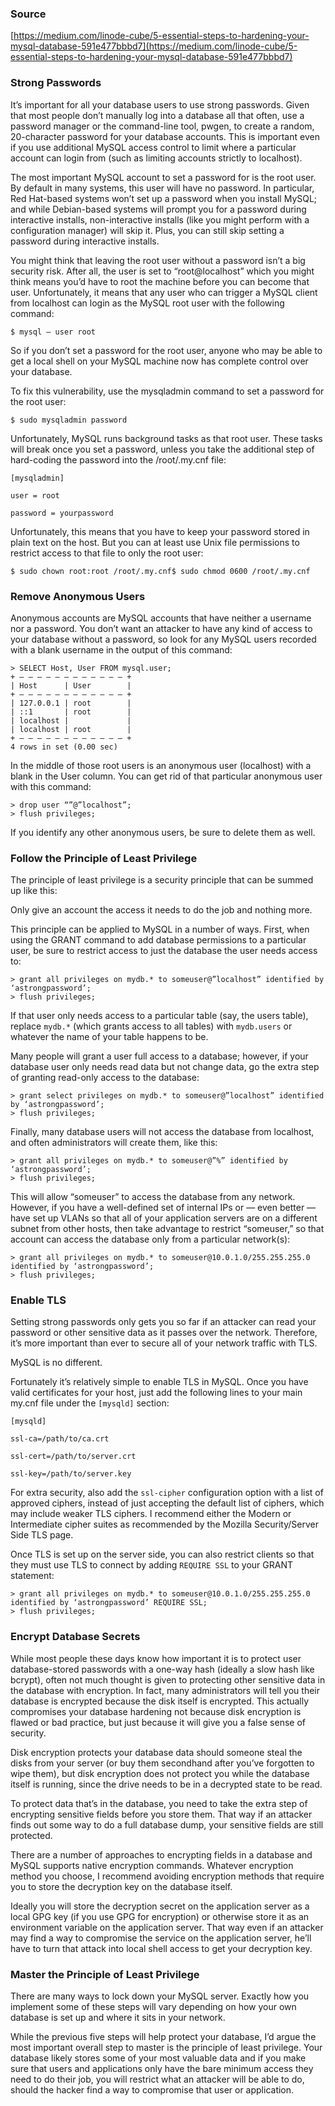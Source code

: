 ### Source

[https://medium.com/linode-cube/5-essential-steps-to-hardening-your-mysql-database-591e477bbbd7](https://medium.com/linode-cube/5-essential-steps-to-hardening-your-mysql-database-591e477bbbd7)


### Strong Passwords

It’s important for all your database users to use strong passwords. Given that most people don’t manually log into a database all that often, use a password manager or the command-line tool, pwgen, to create a random, 20-character password for your database accounts. This is important even if you use additional MySQL access control to limit where a particular account can login from (such as limiting accounts strictly to localhost).

The most important MySQL account to set a password for is the root user. By default in many systems, this user will have no password. In particular, Red Hat-based systems won’t set up a password when you install MySQL; and while Debian-based systems will prompt you for a password during interactive installs, non-interactive installs (like you might perform with a configuration manager) will skip it. Plus, you can still skip setting a password during interactive installs.

You might think that leaving the root user without a password isn’t a big security risk. After all, the user is set to “root@localhost” which you might think means you’d have to root the machine before you can become that user. Unfortunately, it means that any user who can trigger a MySQL client from localhost can login as the MySQL root user with the following command:

```
$ mysql — user root
```

So if you don’t set a password for the root user, anyone who may be able to get a local shell on your MySQL machine now has complete control over your database.

To fix this vulnerability, use the mysqladmin command to set a password for the root user:

```
$ sudo mysqladmin password
```

Unfortunately, MySQL runs background tasks as that root user. These tasks will break once you set a password, unless you take the additional step of hard-coding the password into the /root/.my.cnf file:

```
[mysqladmin]

user = root

password = yourpassword
```

Unfortunately, this means that you have to keep your password stored in plain text on the host. But you can at least use Unix file permissions to restrict access to that file to only the root user:

```
$ sudo chown root:root /root/.my.cnf$ sudo chmod 0600 /root/.my.cnf
```


### Remove Anonymous Users

Anonymous accounts are MySQL accounts that have neither a username nor a password. You don’t want an attacker to have any kind of access to your database without a password, so look for any MySQL users recorded with a blank username in the output of this command:

```
> SELECT Host, User FROM mysql.user;
+ — — — — — — — — — — — — +
| Host      | User        |
+ — — — — — — — — — — — — +
| 127.0.0.1 | root        |
| ::1       | root        |
| localhost |             |
| localhost | root        |
+ — — — — — — — — — — — — +
4 rows in set (0.00 sec)
```

In the middle of those root users is an anonymous user (localhost) with a blank in the User column. You can get rid of that particular anonymous user with this command:

```
> drop user “”@”localhost”;
> flush privileges;
```

If you identify any other anonymous users, be sure to delete them as well.


### Follow the Principle of Least Privilege

The principle of least privilege is a security principle that can be summed up like this:

Only give an account the access it needs to do the job and nothing more.

This principle can be applied to MySQL in a number of ways. First, when using the GRANT command to add database permissions to a particular user, be sure to restrict access to just the database the user needs access to:

```
> grant all privileges on mydb.* to someuser@”localhost” identified by ‘astrongpassword’;
> flush privileges;
```

If that user only needs access to a particular table (say, the users table), replace ``mydb.*`` (which grants access to all tables) with ``mydb.users`` or whatever the name of your table happens to be.

Many people will grant a user full access to a database; however, if your database user only needs read data but not change data, go the extra step of granting read-only access to the database:

```
> grant select privileges on mydb.* to someuser@”localhost” identified by ‘astrongpassword’;
> flush privileges;
```

Finally, many database users will not access the database from localhost, and often administrators will create them, like this:

```
> grant all privileges on mydb.* to someuser@”%” identified by ‘astrongpassword’;
> flush privileges;
```

This will allow “someuser” to access the database from any network. However, if you have a well-defined set of internal IPs or — even better — have set up VLANs so that all of your application servers are on a different subnet from other hosts, then take advantage to restrict “someuser,” so that account can access the database only from a particular network(s):

```
> grant all privileges on mydb.* to someuser@10.0.1.0/255.255.255.0 identified by ‘astrongpassword’;
> flush privileges;
```


### Enable TLS

Setting strong passwords only gets you so far if an attacker can read your password or other sensitive data as it passes over the network. Therefore, it’s more important than ever to secure all of your network traffic with TLS.

MySQL is no different.

Fortunately it’s relatively simple to enable TLS in MySQL. Once you have valid certificates for your host, just add the following lines to your main my.cnf file under the ``[mysqld]`` section:

```
[mysqld]

ssl-ca=/path/to/ca.crt

ssl-cert=/path/to/server.crt

ssl-key=/path/to/server.key
```

For extra security, also add the ``ssl-cipher`` configuration option with a list of approved ciphers, instead of just accepting the default list of ciphers, which may include weaker TLS ciphers. I recommend either the Modern or Intermediate cipher suites as recommended by the Mozilla Security/Server Side TLS page.

Once TLS is set up on the server side, you can also restrict clients so that they must use TLS to connect by adding ``REQUIRE SSL`` to your GRANT statement:

```
> grant all privileges on mydb.* to someuser@10.0.1.0/255.255.255.0 identified by ‘astrongpassword’ REQUIRE SSL;
> flush privileges;
```


### Encrypt Database Secrets
 
While most people these days know how important it is to protect user database-stored passwords with a one-way hash (ideally a slow hash like bcrypt), often not much thought is given to protecting other sensitive data in the database with encryption. In fact, many administrators will tell you their database is encrypted because the disk itself is encrypted. This actually compromises your database hardening not because disk encryption is flawed or bad practice, but just because it will give you a false sense of security.

Disk encryption protects your database data should someone steal the disks from your server (or buy them secondhand after you’ve forgotten to wipe them), but disk encryption does not protect you while the database itself is running, since the drive needs to be in a decrypted state to be read.

To protect data that’s in the database, you need to take the extra step of encrypting sensitive fields before you store them. That way if an attacker finds out some way to do a full database dump, your sensitive fields are still protected.

There are a number of approaches to encrypting fields in a database and MySQL supports native encryption commands. Whatever encryption method you choose, I recommend avoiding encryption methods that require you to store the decryption key on the database itself.

Ideally you will store the decryption secret on the application server as a local GPG key (if you use GPG for encryption) or otherwise store it as an environment variable on the application server. That way even if an attacker may find a way to compromise the service on the application server, he’ll have to turn that attack into local shell access to get your decryption key.


### Master the Principle of Least Privilege

There are many ways to lock down your MySQL server. Exactly how you implement some of these steps will vary depending on how your own database is set up and where it sits in your network.

While the previous five steps will help protect your database, I’d argue the most important overall step to master is the principle of least privilege. Your database likely stores some of your most valuable data and if you make sure that users and applications only have the bare minimum access they need to do their job, you will restrict what an attacker will be able to do, should the hacker find a way to compromise that user or application.

